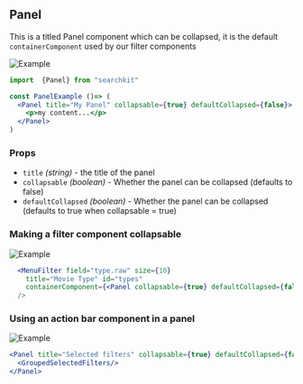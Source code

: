 ## Panel
This is a titled Panel component which can be collapsed, it is the default `containerComponent` used by our filter components

![Example](ui/panel.png)

```jsx
import  {Panel} from "searchkit"

const PanelExample ()=> (
  <Panel title="My Panel" collapsable={true} defaultCollapsed={false}>
    <p>my content...</p>
  </Panel>
)

```


### Props
  - `title` *(string)*  - the title of the panel
  - `collapsable` *(boolean)* - Whether the panel can be collapsed (defaults to false)
  - `defaultCollapsed` *(boolean)* - Whether the panel can be collapsed (defaults to true when collapsable = true)


### Making a filter component collapsable
![Example](ui/panel-menu-collapsable.png)

```jsx
  <MenuFilter field="type.raw" size={10}
    title="Movie Type" id="types"
    containerComponent={<Panel collapsable={true} defaultCollapsed={false}/>}/>
  />
```

### Using an action bar component in a panel
![Example](ui/panel-action-component.png)

```jsx
<Panel title="Selected filters" collapsable={true} defaultCollapsed={false}>
  <GroupedSelectedFilters/>
</Panel>
```
